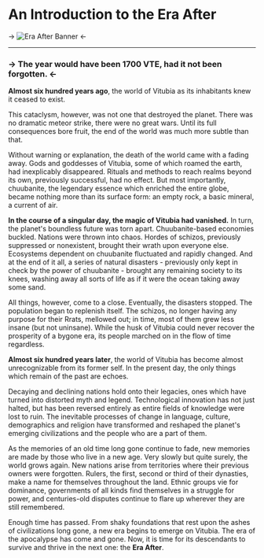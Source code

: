 # An Introduction to the Era After

-> ![Era After Banner](https://i.imgur.com/tFHaOvu.png) <-
___

### -> The year would have been 1700 VTE, had it not been forgotten. <-

**Almost six hundred years ago**, the world of Vitubia as its inhabitants knew it ceased to exist.

This cataclysm, however, was not one that destroyed the planet. There was no dramatic meteor strike, there were no great wars. Until its full consequences bore fruit, the end of the world was much more subtle than that.

Without warning or explanation, the death of the world came with a fading away. Gods and goddesses of Vitubia, some of which roamed the earth, had inexplicably disappeared. Rituals and methods to reach realms beyond its own, previously successful, had no effect. But most importantly, chuubanite, the legendary essence which enriched the entire globe, became nothing more than its surface form: an empty rock, a basic mineral, a current of air.

**In the course of a singular day, the magic of Vitubia had vanished.** In turn, the planet's boundless future was torn apart. Chuubanite-based economies buckled. Nations were thrown into chaos. Hordes of schizos, previously suppressed or nonexistent, brought their wrath upon everyone else. Ecosystems dependent on chuubanite fluctuated and rapidly changed. And at the end of it all, a series of natural disasters - previously only kept in check by the power of chuubanite - brought any remaining society to its knees, washing away all sorts of life as if it were the ocean taking away some sand.

All things, however, come to a close. Eventually, the disasters stopped. The population began to replenish itself. The schizos, no longer having any purpose for their Rrats, mellowed out; in time, most of them grew less insane (but not uninsane). While the husk of Vitubia could never recover the prosperity of a bygone era, its people marched on in the flow of time regardless.

**Almost six hundred years later**, the world of Vitubia has become almost unrecognizable from its former self. In the present day, the only things which remain of the past are echoes.

Decaying and declining nations hold onto their legacies, ones which have turned into distorted myth and legend. Technological innovation has not just halted, but has been reversed entirely as entire fields of knowledge were lost to ruin. The inevitable processes of change in language, culture, demographics and religion have transformed and reshaped the planet's emerging civilizations and the people who are a part of them.

As the memories of an old time long gone continue to fade, new memories are made by those who live in a new age. Very slowly but quite surely, the world grows again. New nations arise from territories where their previous owners were forgotten. Rulers, the first, second or third of their dynasties, make a name for themselves throughout the land. Ethnic groups vie for dominance, governments of all kinds find themselves in a struggle for power, and centuries-old disputes continue to flare up wherever they are still remembered.

Enough time has passed. From shaky foundations that rest upon the ashes of civilizations long gone, a new era begins to emerge on Vitubia. The era of the apocalypse has come and gone. Now, it is time for its descendants to survive and thrive in the next one: the **Era After**.